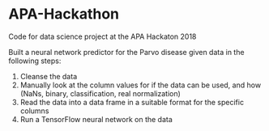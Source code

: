 # APA-Hackathon
Code for data science project at the APA Hackaton 2018

Built a neural network predictor for the Parvo disease given data in the following steps:
1. Cleanse the data
2. Manually look at the column values for if the data can be used, and how (NaNs, binary, classification, real normalization)
3. Read the data into a data frame in a suitable format for the specific columns
4. Run a TensorFlow neural network on the data
